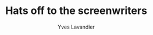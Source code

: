 ---
title: Hats off to the screenwriters
slug: hotts
author: Yves Lavandier
cover: hotts.png
summary: A tribute to the creative people who invent narratives, characters, fictitious
  worlds, structures and... meaning.
importance: Une web-série passionnante sur le récit
mandatory: true
free_resource: https://www.youtube.com/playlist?list=PLxex8Z5MHt2e3LFD1zn3bwmkOWQuAfXqU
paths:
- "/competences/exprimer"
- "/parcours/creation-numerique"
- "/ateliers/hors-champ"
---